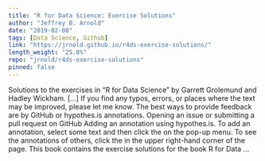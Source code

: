 ```yaml
---
title: "R for Data Science: Exercise Solutions"
author: "Jeffrey B. Arnold"
date: "2019-02-08"
tags: [Data Science, Github]
link: "https://jrnold.github.io/r4ds-exercise-solutions/"
length_weight: "25.8%"
repo: "jrnold/r4ds-exercise-solutions"
pinned: false
---
```


Solutions to the exercises in “R for Data Science” by Garrett Grolemund and Hadley Wickham. [...] If you find any typos, errors, or places where the text may be improved, please let me know. The best ways to provide feedback are by GitHub or hypothes.is annotations. Opening an issue or submitting a pull request on GitHub Adding an annotation using hypothes.is. To add an annotation, select some text and then click the on the pop-up menu. To see the annotations of others, click the in the upper right-hand corner of the page. This book contains the exercise solutions for the book R for Data ...
